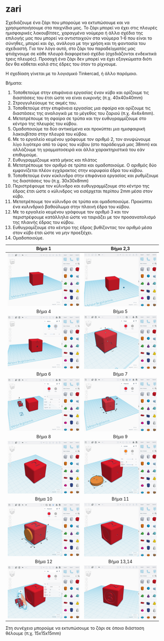# zari

Σχεδιάζουμε ένα ζάρι που μπορούμε να εκτυπώσουμε και να χρησιμοποιήσουμε στα παιχνίδια μας. Το ζάρι μπορεί να έχει στις πλευρές ημισφαιρικές λακουβίτσες, χαραγμένα νούμερα ή άλλα σχέδια της επιλογής μας που μπορεί να αντιστοιχούν στα νούμερα 1-6 που είναι το σύνηθες, μπορεί και όχι, ανάλογα με την χρήση και τη φαντασία του σχεδιαστή. Για τον λόγο αυτό, στο ζάρι του παραδείγματός μας φτιάχνουμε σε κάθε πλευρά διαφορετικό σχέδιο (σχεδιάζονται ενδεικτικά τρεις πλευρές). Προσοχή ένα ζάρι δεν μπορεί να έχει εξογκώματα διότι δεν θα κάθεται καλά στις έδρες του όταν το ρίχνουμε. 

Η σχεδίαση γίνεται με το λογισμικό Tinkercad, ή άλλο παρόμοιο.

Βήματα:

1) Τοποθετούμε στην επιφάνεια εργασίας έναν κύβο και ορίζουμε τις διαστάσεις του έτσι ώστε να είναι ευκρινής (π.χ. 40x40x40mm)
2) Στρογγυλεύουμε τις ακμές του.
3) Τοποθετούμε στην επιφάνεια εργασίας μια σφαίρα και ορίζουμε τις διαστάσεις της αναλογικά με το μέγεθος του ζαριού (π.χ. 4x4x4mm).
4) Μετατρέπουμε τη σφαίρα σε τρύπα και την ευθυγραμμίζουμε στο κέντρο της πλευράς του κύβου.
5) Ομαδοποιούμε τα δύο αντικείμενα και προκύπτει μια ημισφαιρική λακουβίτσα στην πλευρά του κύβου.
6) Με το εργαλείο κειμένου γράφουμε τον αριθμό 2, τον ανυψώνουμε λίγο λιγότερο από το ύψος του κύβου (στο παράδειγμά μας 38mm) και αλλάζουμε τη γραμματοσειρά και άλλα χαρακτηριστικά του εάν επιθυμούμε.
7) Ευθυγραμμίζουμε κατά μήκος και πλάτος
8) Μετατρέπουμε τον αριθμό σε τρύπα και ομαδοποιούμε. Ο αριθμός δύο εμφανίζεται πλέον εγχάρακτος στην κορυφαία έδρα του κύβου.
9) Τοποθετούμε έναν κύκλινδρο στην επιφάνεια εργασίας και ρυθμίζουμε τις διαστάσεις του (π.χ. 30x30x8mm)
10) Περιστρέφουμε τον κύλινδρο και ευθυγραμμίζουμε στο κέντρο της έδρας έτσι ώστε ο κύλινδρος να εισέρχεται περίπου 2mm μέσα στον κύβο.
11) Μετατρέπουμε τον κύλινδρο σε τρύπα και ομαδοποιούμε. Προκύπτει ένα κυλινδρικό βαθούλωμα στην πλαινή έδρα του κύβου.
12) Με το εργαλείο κειμένου γράφουμε τον αριθμό 3 και τον περιστρέφουμε κατάλληλα ώστε να ταιριάζει με τον προσανατολισμό της πλαινής έδρας του κύβου.
13) Ευθυγραμίζουμε στο κέντρο της έδρας βυθίζοντας τον αριθμό μέσα στον κύβο έτσι ώστε να μην προεξέχει.
14) Ομαδοποιούμε.

      
|         Βήμα 1          |        Βήμα 2,3      |
|:----------------------------------:|:------------------------------------:|
| ![1](images/1.png) | ![2](images/2.png) |
|         Βήμα 4          |          Βήμα 5           |
| ![3](images/3.png) | ![4](images/4.png) |
|         Βήμα 6           |         Βήμα 7           |
| ![5](images/5.png) | ![6](images/6.png) |
|         Βήμα 8          |          Βήμα 9           |
| ![7](images/7.png) | ![8](images/8.png) |
|         Βήμα 10         |          Βήμα 11          |
| ![9](images/9.png) | ![10](images/10.png) |
|         Βήμα 12         |          Βήμα 13,14       |
| ![11](images/11.png) | ![12](images/12.png) |

Στη συνέχεια μπορούμε να εκτυπώσουμε το ζάρι σε όποια διάσταση θέλουμε (π.χ. 15x15x15mm)

